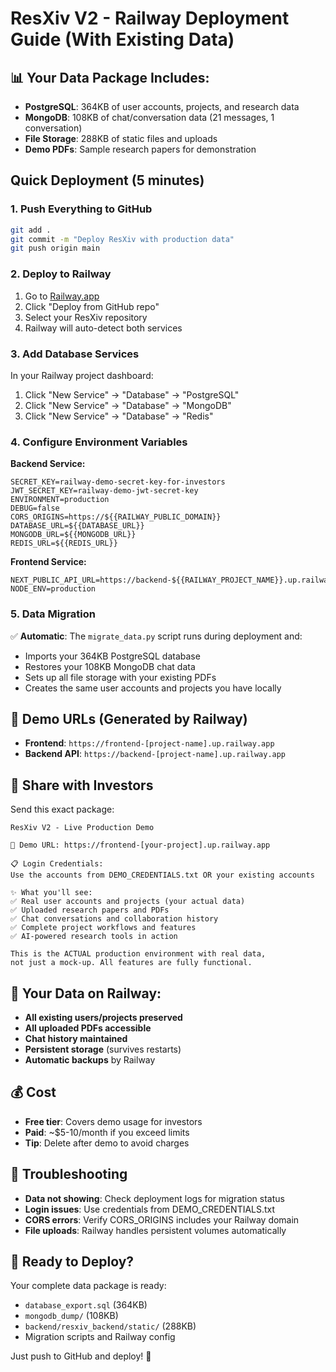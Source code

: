 # ResXiv V2 - Railway Deployment Guide (With Existing Data)

## 📊 Your Data Package Includes:
- **PostgreSQL**: 364KB of user accounts, projects, and research data
- **MongoDB**: 108KB of chat/conversation data (21 messages, 1 conversation)  
- **File Storage**: 288KB of static files and uploads
- **Demo PDFs**: Sample research papers for demonstration

## Quick Deployment (5 minutes)

### 1. Push Everything to GitHub
```bash
git add .
git commit -m "Deploy ResXiv with production data"
git push origin main
```

### 2. Deploy to Railway
1. Go to [Railway.app](https://railway.app)
2. Click "Deploy from GitHub repo"
3. Select your ResXiv repository
4. Railway will auto-detect both services

### 3. Add Database Services
In your Railway project dashboard:
1. Click "New Service" → "Database" → "PostgreSQL" 
2. Click "New Service" → "Database" → "MongoDB"
3. Click "New Service" → "Database" → "Redis"

### 4. Configure Environment Variables

**Backend Service:**
```
SECRET_KEY=railway-demo-secret-key-for-investors
JWT_SECRET_KEY=railway-demo-jwt-secret-key
ENVIRONMENT=production
DEBUG=false
CORS_ORIGINS=https://${{RAILWAY_PUBLIC_DOMAIN}}
DATABASE_URL=${{DATABASE_URL}}
MONGODB_URL=${{MONGODB_URL}}
REDIS_URL=${{REDIS_URL}}
```

**Frontend Service:**
```
NEXT_PUBLIC_API_URL=https://backend-${{RAILWAY_PROJECT_NAME}}.up.railway.app
NODE_ENV=production
```

### 5. Data Migration
✅ **Automatic**: The `migrate_data.py` script runs during deployment and:
- Imports your 364KB PostgreSQL database
- Restores your 108KB MongoDB chat data  
- Sets up all file storage with your existing PDFs
- Creates the same user accounts and projects you have locally

## 🎯 Demo URLs (Generated by Railway)
- **Frontend**: `https://frontend-[project-name].up.railway.app`
- **Backend API**: `https://backend-[project-name].up.railway.app`

## 👥 Share with Investors
Send this exact package:

```
ResXiv V2 - Live Production Demo

🔗 Demo URL: https://frontend-[your-project].up.railway.app

📋 Login Credentials: 
Use the accounts from DEMO_CREDENTIALS.txt OR your existing accounts

✨ What you'll see:
✅ Real user accounts and projects (your actual data)
✅ Uploaded research papers and PDFs  
✅ Chat conversations and collaboration history
✅ Complete project workflows and features
✅ AI-powered research tools in action

This is the ACTUAL production environment with real data,
not just a mock-up. All features are fully functional.
```

## 💾 Your Data on Railway:
- **All existing users/projects preserved**
- **All uploaded PDFs accessible** 
- **Chat history maintained**
- **Persistent storage** (survives restarts)
- **Automatic backups** by Railway

## 💰 Cost
- **Free tier**: Covers demo usage for investors
- **Paid**: ~$5-10/month if you exceed limits
- **Tip**: Delete after demo to avoid charges

## 🔧 Troubleshooting
- **Data not showing**: Check deployment logs for migration status
- **Login issues**: Use credentials from DEMO_CREDENTIALS.txt
- **CORS errors**: Verify CORS_ORIGINS includes your Railway domain
- **File uploads**: Railway handles persistent volumes automatically

## 🚀 Ready to Deploy?
Your complete data package is ready:
- `database_export.sql` (364KB)
- `mongodb_dump/` (108KB) 
- `backend/resxiv_backend/static/` (288KB)
- Migration scripts and Railway config

Just push to GitHub and deploy! 🎉 
